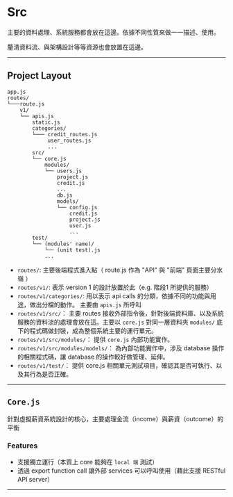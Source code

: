# Src

主要的資料處理、系統服務都會放在這邊。依據不同性質來做一一描述、使用。

釐清資料流、與架構設計等等資源也會放置在這邊。

---

## Project Layout

```
app.js
routes/
└───route.js
    v1/
    └── apis.js
        static.js
        categories/
        └─── credit_routes.js
             user_routes.js
             ...
        src/
        └── core.js
            modules/
            └── users.js
                project.js
                credit.js
                ... 
                db.js
                models/
                └── config.js
                    credit.js
                    project.js
                    user.js
                    ...
        test/
        └── (modules' name)/
            └── (unit test).js
            ...
```

* `routes/`: 主要後端程式進入點（ route.js 作為 "API" 與 "前端" 頁面主要分水嶺 ）
* `routes/v1/`: 表示 version 1 的設計放置於此（e.g. 階段1 所提供的服務）
* `routes/v1/categories/`: 用以表示 api calls 的分類，依據不同的功能與用途，做出分檔的動作。 主要由 `apis.js` 所呼叫
* `routes/v1/src/`： 主要 routes 接收外部指令後，針對後端資料庫、以及系統服務的資料流的處理會放在這。主要以 `core.js` 對同一層資料夾 `modules/` 底下的程式碼做封裝，成為整個系統主要的運行單元。
* `routes/v1/src/modules/`： 提供 `core.js` 內部功能實作。
* `routes/v1/src/modules/models/`： 為內部功能實作中，涉及 database 操作的相關程式碼，讓 database 的操作較好做管理、延伸。
* `routes/v1/test/`： 提供 core.js 相關單元測試項目，確認其是否可執行、以及其行為是否正確。

---

## `Core.js`
針對虛擬薪資系統設計的核心，主要處理金流（income）與薪資（outcome）的平衡

### Features

* 支援獨立運行（本質上 core 能夠在 `local 端` 測試）
* 透過 export function call 讓外部 services 可以呼叫使用（藉此支援 RESTful API server）

---

